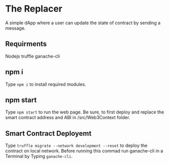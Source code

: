 # The Replacer

A simple dApp where a user can update the state of contract by sending a message.

## Requirments
Nodejs
truffle
ganache-cli

## npm i
Type `npm i` to install required modules.

## npm start

Type `npm start` to run the web page. Be sure, to first deploy and replace the smart contract address and ABI in /src/Web3Context folder.


## Smart Contract Deployemt

Type `truffle migrate --network development --reset` to deploy the contract on local network.
Before running this commad run ganache-cli in a Terminal by Typing `ganache-cli`.
